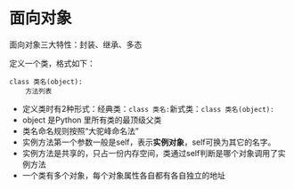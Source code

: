 # 面向对象

面向对象三大特性：封装、继承、多态

定义一个类，格式如下：

```text
class 类名(object):
    方法列表
```

* 定义类时有2种形式：经典类：`class 类名:`新式类：`class 类名(object):`
* object 是Python 里所有类的最顶级父类
* 类名命名规则按照“大驼峰命名法”
* 实例方法第一个参数一般是self，表示**实例对象**，self可换为其它的名字。
* 实例方法是共享的，只占一份内存空间，类通过self判断是哪个对象调用了实例方法
* 一个类有多个对象，每个对象属性各自都有各自独立的地址

